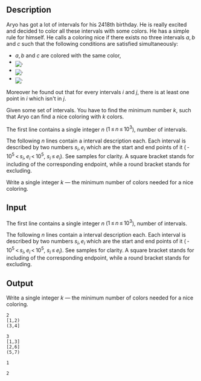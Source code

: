 ## Description

<div><p>Aryo has got a lot of intervals for his <span class="tex-span">2418</span>th birthday. He is really excited and decided to color all these intervals with some colors. He has a simple rule for himself. He calls a coloring nice if there exists <span class="tex-font-style-underline">no</span> three intervals <span class="tex-span"><i>a</i>, <i>b</i></span> and <span class="tex-span"><i>c</i></span> such that the following conditions are satisfied simultaneously: </p><ul> <li> <span class="tex-span"><i>a</i>, <i>b</i></span> and <span class="tex-span"><i>c</i></span> are colored with the same color, </li><li> <img align="middle" class="tex-formula" src="file://66zQfTbp.png" style="max-width: 100.0%;max-height: 100.0%;">, </li><li> <img align="middle" class="tex-formula" src="file://mVGWr4eM.png" style="max-width: 100.0%;max-height: 100.0%;">, </li><li> <img align="middle" class="tex-formula" src="file://8476XIcn.png" style="max-width: 100.0%;max-height: 100.0%;">. </li></ul><p>Moreover he found out that for every intervals <span class="tex-span"><i>i</i></span> and <span class="tex-span"><i>j</i></span>, there is at least one point in <span class="tex-span"><i>i</i></span> which isn't in <span class="tex-span"><i>j</i></span>.</p><p>Given some set of intervals. You have to find the minimum number <span class="tex-span"><i>k</i></span>, such that Aryo can find a nice coloring with <span class="tex-span"><i>k</i></span> colors.</p></div><div class="input-specification"><p>The first line contains a single integer <span class="tex-span"><i>n</i></span> (<span class="tex-span">1 ≤ <i>n</i> ≤ 10<sup class="upper-index">3</sup></span>), number of intervals.</p><p>The following <span class="tex-span"><i>n</i></span> lines contain a interval description each. Each interval is described by two numbers <span class="tex-span"><i>s</i><sub class="lower-index"><i>i</i></sub>, <i>e</i><sub class="lower-index"><i>i</i></sub></span> which are the start and end points of it (<span class="tex-span"> - 10<sup class="upper-index">5</sup> &lt; <i>s</i><sub class="lower-index"><i>i</i></sub>, <i>e</i><sub class="lower-index"><i>i</i></sub> &lt; 10<sup class="upper-index">5</sup></span>, <span class="tex-span"><i>s</i><sub class="lower-index"><i>i</i></sub> ≤ <i>e</i><sub class="lower-index"><i>i</i></sub></span>). See samples for clarity. A square bracket stands for including of the corresponding endpoint, while a round bracket stands for excluding.</p></div><div class="output-specification"><p>Write a single integer <span class="tex-span"><i>k</i></span> — the minimum number of colors needed for a nice coloring.</p></div>

## Input

<p>The first line contains a single integer <span class="tex-span"><i>n</i></span> (<span class="tex-span">1 ≤ <i>n</i> ≤ 10<sup class="upper-index">3</sup></span>), number of intervals.</p><p>The following <span class="tex-span"><i>n</i></span> lines contain a interval description each. Each interval is described by two numbers <span class="tex-span"><i>s</i><sub class="lower-index"><i>i</i></sub>, <i>e</i><sub class="lower-index"><i>i</i></sub></span> which are the start and end points of it (<span class="tex-span"> - 10<sup class="upper-index">5</sup> &lt; <i>s</i><sub class="lower-index"><i>i</i></sub>, <i>e</i><sub class="lower-index"><i>i</i></sub> &lt; 10<sup class="upper-index">5</sup></span>, <span class="tex-span"><i>s</i><sub class="lower-index"><i>i</i></sub> ≤ <i>e</i><sub class="lower-index"><i>i</i></sub></span>). See samples for clarity. A square bracket stands for including of the corresponding endpoint, while a round bracket stands for excluding.</p>

## Output

<p>Write a single integer <span class="tex-span"><i>k</i></span> — the minimum number of colors needed for a nice coloring.</p>





```input1
2
[1,2)
(3,4]

```




```input2
3
[1,3]
[2,6]
(5,7)

```




```output1
1

```




```output2
2

```


